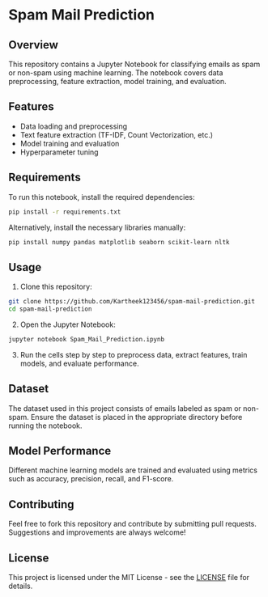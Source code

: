 # Spam Mail Prediction

## Overview
This repository contains a Jupyter Notebook for classifying emails as spam or non-spam using machine learning. The notebook covers data preprocessing, feature extraction, model training, and evaluation.

## Features
- Data loading and preprocessing
- Text feature extraction (TF-IDF, Count Vectorization, etc.)
- Model training and evaluation
- Hyperparameter tuning

## Requirements
To run this notebook, install the required dependencies:

```bash
pip install -r requirements.txt
```

Alternatively, install the necessary libraries manually:

```bash
pip install numpy pandas matplotlib seaborn scikit-learn nltk
```

## Usage
1. Clone this repository:

```bash
git clone https://github.com/Kartheek123456/spam-mail-prediction.git
cd spam-mail-prediction
```

2. Open the Jupyter Notebook:

```bash
jupyter notebook Spam_Mail_Prediction.ipynb
```

3. Run the cells step by step to preprocess data, extract features, train models, and evaluate performance.

## Dataset
The dataset used in this project consists of emails labeled as spam or non-spam. Ensure the dataset is placed in the appropriate directory before running the notebook.

## Model Performance
Different machine learning models are trained and evaluated using metrics such as accuracy, precision, recall, and F1-score.

## Contributing
Feel free to fork this repository and contribute by submitting pull requests. Suggestions and improvements are always welcome!

## License
This project is licensed under the MIT License - see the [LICENSE](LICENSE) file for details.

